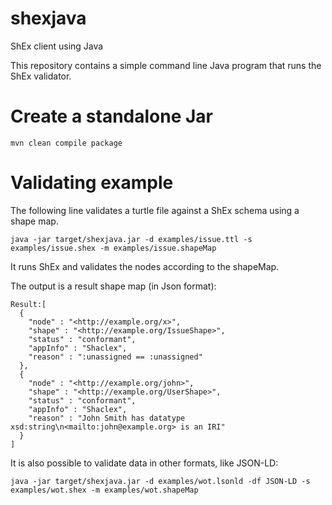 shexjava
========

ShEx client using Java

This repository contains a simple command line Java program that runs the ShEx validator. 

# Create a standalone Jar

```
mvn clean compile package
```

# Validating example

The following line validates a turtle file against a ShEx schema using a shape map. 

```
java -jar target/shexjava.jar -d examples/issue.ttl -s examples/issue.shex -m examples/issue.shapeMap
```

It runs ShEx and validates the nodes according to the shapeMap.

The output is a result shape map (in Json format):

```
Result:[
  {
    "node" : "<http://example.org/x>",
    "shape" : "<http://example.org/IssueShape>",
    "status" : "conformant",
    "appInfo" : "Shaclex",
    "reason" : ":unassigned == :unassigned"
  },
  {
    "node" : "<http://example.org/john>",
    "shape" : "<http://example.org/UserShape>",
    "status" : "conformant",
    "appInfo" : "Shaclex",
    "reason" : "John Smith has datatype xsd:string\n<mailto:john@example.org> is an IRI"
  }
]
```

It is also possible to validate data in other formats, like JSON-LD:

```
java -jar target/shexjava.jar -d examples/wot.lsonld -df JSON-LD -s examples/wot.shex -m examples/wot.shapeMap
```
